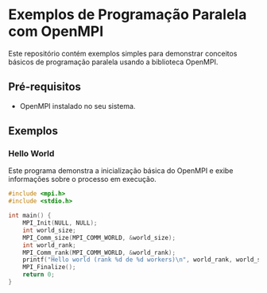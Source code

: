 # Exemplos de Programação Paralela com OpenMPI

Este repositório contém exemplos simples para demonstrar conceitos básicos de programação paralela usando a biblioteca OpenMPI.

## Pré-requisitos

* OpenMPI instalado no seu sistema.

## Exemplos

### Hello World

Este programa demonstra a inicialização básica do OpenMPI e exibe informações sobre o processo em execução.

```c
#include <mpi.h>
#include <stdio.h>

int main() {
    MPI_Init(NULL, NULL);
    int world_size;
    MPI_Comm_size(MPI_COMM_WORLD, &world_size);
    int world_rank;
    MPI_Comm_rank(MPI_COMM_WORLD, &world_rank);
    printf("Hello world (rank %d de %d workers)\n", world_rank, world_size);
    MPI_Finalize();
    return 0;
}